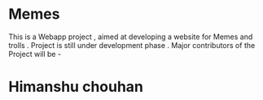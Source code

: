 # Memes

<p>This is a Webapp project , aimed at developing a website for Memes and trolls .
Project is still under development phase .
Major contributors of the Project will be -</p>

# Himanshu chouhan
